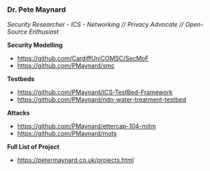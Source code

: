 ### Dr. Pete Maynard
_Security Researcher - ICS - Networking // Privacy Advocate // Open-Source Enthusiast_

**Security Modelling**
* https://github.com/CardiffUniCOMSC/SecMoF
* https://github.com/PMaynard/smc

**Testbeds**
* https://github.com/PMaynard/ICS-TestBed-Framework
* https://github.com/PMaynard/ndn-water-treatment-testbed

**Attacks**
* https://github.com/PMaynard/ettercap-104-mitm
* https://github.com/PMaynard/mots

**Full List of Project**
* https://petermaynard.co.uk/projects.html
